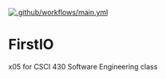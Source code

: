 [![.github/workflows/main.yml](https://github.com/jakewest35/FirstIO/actions/workflows/main.yml/badge.svg)](https://github.com/jakewest35/FirstIO/actions/workflows/main.yml)

# FirstIO
x05 for CSCI 430 Software Engineering class
